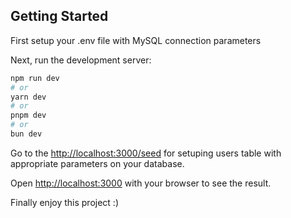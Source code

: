 ## Getting Started

First setup your .env file with MySQL connection parameters

Next, run the development server:

```bash
npm run dev
# or
yarn dev
# or
pnpm dev
# or
bun dev
```

Go to the [http://localhost:3000/seed](http://localhost:3000/seet) for setuping users table with appropriate parameters on your database.

Open [http://localhost:3000](http://localhost:3000) with your browser to see the result.

Finally enjoy this project :)
